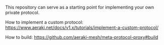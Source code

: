 This repository can serve as a starting point for implementing your own private protocol.

How to implement a custom protocol:
https://www.aeraki.net/docs/v1.x/tutorials/implement-a-custom-protocol/

How to build:
https://github.com/aeraki-mesh/meta-protocol-proxy#build
